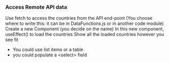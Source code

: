 ### Access Remote API data
Use fetch to access the countries from the API end-point
(You choose where to write this: it can be in DataFunctions.js or in another code module)
Create a new Component (you decide on the name)
In this new component, useEffect() to load the countries
Show all the loaded countries however you see fit
- You could use list items or a table
- you could populate a &lt;select&gt; field